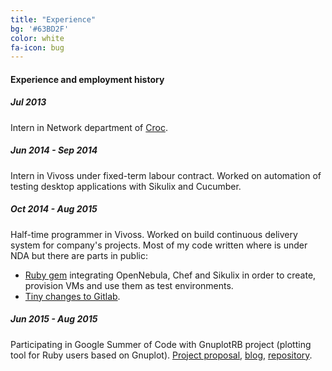 ```yaml
---
title: "Experience"
bg: '#63BD2F'
color: white
fa-icon: bug
---
```


#### Experience and employment history


##### Jul 2013

Intern in Network department of [Croc]().

##### Jun 2014 - Sep 2014

Intern in Vivoss under fixed-term labour contract. Worked on automation of testing desktop applications with Sikulix and Cucumber.

##### Oct 2014 - Aug 2015

Half-time programmer in Vivoss. Worked on build continuous delivery system for company's projects. Most of my code written where is under NDA but there are parts in public:

* [Ruby gem]() integrating OpenNebula, Chef and Sikulix in order to create, provision VMs and use them as test environments.
* [Tiny changes to Gitlab]().

##### Jun 2015 - Aug 2015

Participating in Google Summer of Code with GnuplotRB project (plotting tool for Ruby users based on Gnuplot). [Project proposal](), [blog](), [repository]().
